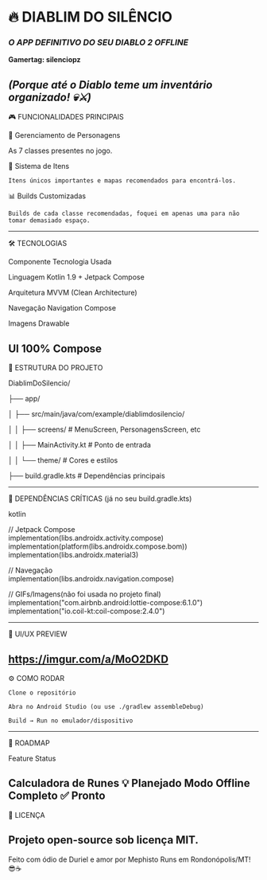 # 🔥 **DIABLIM DO SILÊNCIO**  

### *O APP DEFINITIVO DO SEU DIABLO 2 OFFLINE*  

**Gamertag: silenciopz**  

*(Porque até o Diablo teme um inventário organizado! 💀⚔️)*  
--------------------------------------------------------------------------------------------------------------------------------------
🎮 FUNCIONALIDADES PRINCIPAIS

👥 Gerenciamento de Personagens

   As 7 classes presentes no jogo.

🧰 Sistema de Itens

    Itens únicos importantes e mapas recomendados para encontrá-los.

📊 Builds Customizadas

    Builds de cada classe recomendadas, foquei em apenas uma para não tomar demasiado espaço.

--------------------------------------------------------------------------------------------------------------------------------------
🛠️ TECNOLOGIAS

Componente	  Tecnologia Usada

Linguagem	    Kotlin 1.9 + Jetpack Compose

Arquitetura	  MVVM (Clean Architecture)

Navegação	    Navigation Compose

Imagens	      Drawable

UI	          100% Compose
--------------------------------------------------------------------------------------------------------------------------------------
📂 ESTRUTURA DO PROJETO

DiablimDoSilencio/  

├── app/  

│   ├── src/main/java/com/example/diablimdosilencio/  

│   │   ├── screens/               # MenuScreen, PersonagensScreen, etc  

│   │   ├── MainActivity.kt        # Ponto de entrada  

│   │   └── theme/                 # Cores e estilos  

├── build.gradle.kts               # Dependências principais  

--------------------------------------------------------------------------------------------------------------------------------------
📜 DEPENDÊNCIAS CRÍTICAS (já no seu build.gradle.kts)

kotlin

// Jetpack Compose  
implementation(libs.androidx.activity.compose)  
implementation(platform(libs.androidx.compose.bom))  
implementation(libs.androidx.material3)  

// Navegação  
implementation(libs.androidx.navigation.compose)  

// GIFs/Imagens(não foi usada no projeto final)
implementation("com.airbnb.android:lottie-compose:6.1.0")  
implementation("io.coil-kt:coil-compose:2.4.0")  

--------------------------------------------------------------------------------------------------------------------------------------
🎨 UI/UX PREVIEW

https://imgur.com/a/MoO2DKD
--------------------------------------------------------------------------------------------------------------------------------------
⚙️ COMO RODAR

    Clone o repositório

    Abra no Android Studio (ou use ./gradlew assembleDebug)

    Build → Run no emulador/dispositivo
--------------------------------------------------------------------------------------------------------------------------------------
🔮 ROADMAP

Feature	                  Status

Calculadora de Runes	  💡 Planejado
Modo Offline Completo	  ✅ Pronto
--------------------------------------------------------------------------------------------------------------------------------------
📌 LICENÇA

Projeto open-source sob licença MIT.
--------------------------------------------------------------------------------------------------------------------------------------
Feito com ódio de Duriel e amor por Mephisto Runs em Rondonópolis/MT! 😎☕
